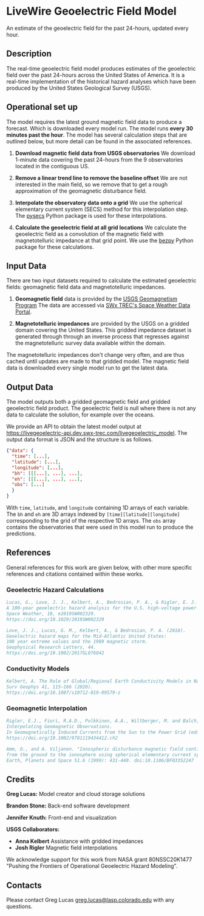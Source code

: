 # LiveWire Geoelectric Field Model

An estimate of the geoelectric field for the past 24-hours, updated every hour.

## Description

The real-time geoelectric field model produces estimates of the
geoelectric field over the past 24-hours across the United States of America.
It is a real-time implementation of the historical hazard analyses which
have been produced by the United States Geological Survey (USGS).

## Operational set up

The model requires the latest ground magnetic field data to produce a forecast. Which is downloaded every model run. The model runs **every 30 minutes past the hour**. The model has several calculation steps that are outlined below, but more
detail can be found in the associated references.

1. **Download magnetic field data from USGS observatories**
   We download 1-minute data covering the past 24-hours from
   the 9 observatories located in the contiguous US.

2. **Remove a linear trend line to remove the baseline offset**
   We are not interested in the main field, so we remove that to get a
   rough approximation of the geomagnetic
   disturbance field.

3. **Interpolate the observatory data onto a grid**
   We use the spherical elementary current system (SECS) method for
   this interpolation step. The [pysecs](https://github.com/greglucas/pysecs)
   Python package is used for these interpolations.

4. **Calculate the geoelectric field at all grid locations**
   We calculate the geoelectric field as a convolution of the
   magnetic field with magnetotelluric impedance at that grid point.
   We use the [bezpy](10.5281/zenodo.3765860) Python package for these
   calculations.

## Input Data

There are two input datasets required to calculate the estimated geoelectric fields: geomagnetic field data and magnetotelluric impedances.

1. **Geomagnetic field** data is provided by the [USGS Geomagnetism Program](https://geomag.usgs.gov)
   The data are accessed via [SWx TREC's Space Weather Data Portal](https://lasp.colorado.edu/space-weather-portal).

2. **Magnetotelluric impedances** are provided by the USGS on a gridded domain
   covering the United States. This gridded impedance dataset is generated through
   through an inverse process that regresses against the magnetotelluric
   survey data available within the domain.

The magnetotelluric impedances don't change very often, and are thus cached until
updates are made to that gridded model. The magnetic field data is downloaded every
single model run to get the latest data.

## Output Data

The model outputs both a gridded geomagnetic field and gridded geoelectric field
product. The geoelectric field is null where there is not any data to calculate
the solution, for example over the oceans.

We provide an API to obtain the latest model output at
<https://livegeoelectric-api.dev.swx-trec.com/livegeoelectric_model>.
The output data format is JSON and the structure is as follows.

```JSON
{"data": {
  "time": [...],
  "latitude": [...],
  "longitude": [...],
  "bh": [[[...], ...], ...],
  "eh": [[[...], ...], ...],
  "obs": [...]
  }
}
```

With `time`, `latitude`, and `longitude` containing 1D arrays of each
variable. The `bh` and `eh` are 3D arrays indexed by `[time][latitude][longitude]` corresponding to the grid of the respective 1D arrays.
The `obs` array contains the observatories that were used in this
model run to produce the predictions.

## References

General references for this work are given below, with other
more specific references and citations contained within these works.

### Geoelectric Hazard Calculations

```bibtex
Lucas, G., Love, J. J., Kelbert, A., Bedrosian, P. A., & Rigler, E. J. (2020).
A 100-year geoelectric hazard analysis for the U.S. high-voltage power grid.
Space Weather, 18, e2019SW002329.
https://doi.org/10.1029/2019SW002329
```

```bibtex
Love, J. J., Lucas, G. M., Kelbert, A., & Bedrosian, P. A. (2018).
Geoelectric hazard maps for the Mid-Atlantic United States:
100 year extreme values and the 1989 magnetic storm.
Geophysical Research Letters, 44.
https://doi.org/10.1002/2017GL076042
```

### Conductivity Models

```bibtex
Kelbert, A. The Role of Global/Regional Earth Conductivity Models in Natural Geomagnetic Hazard Mitigation.
Surv Geophys 41, 115–166 (2020).
https://doi.org/10.1007/s10712-019-09579-z
```

### Geomagnetic Interpolation

```bibtex
Rigler, E.J., Fiori, R.A.D., Pulkkinen, A.A., Wiltberger, M. and Balch, C. (2019).
Interpolating Geomagnetic Observations.
In Geomagnetically Induced Currents from the Sun to the Power Grid (eds J.L. Gannon, A. Swidinsky and Z. Xu).
https://doi.org/10.1002/9781119434412.ch2
```

```bibtex
Amm, O., and A. Viljanen. "Ionospheric disturbance magnetic field continuation
from the ground to the ionosphere using spherical elementary current systems."
Earth, Planets and Space 51.6 (1999): 431-440. doi:10.1186/BF03352247
```

## Credits

**Greg Lucas:** Model creator and cloud storage solutions

**Brandon Stone:** Back-end software development

**Jennifer Knuth:** Front-end and visualization

**USGS Collaborators:**

* **Anna Kelbert** Assistance with gridded impedances
* **Josh Rigler** Magnetic field interpolations

We acknowledge support for this work from NASA grant 80NSSC20K1477
"Pushing the Frontiers of Operational Geoelectric Hazard Modeling".

## Contacts

Please contact Greg Lucas <greg.lucas@lasp.colorado.edu> with any questions.
